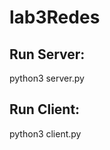 # lab3Redes

## Run Server:
  python3 server.py

## Run Client:
  python3 client.py <server IP>
  
  
